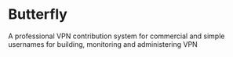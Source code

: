 # Butterfly
A professional VPN contribution system for commercial and simple usernames for building, monitoring and administering VPN
